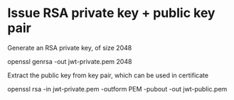 # Issue RSA private key + public key pair

Generate an RSA private key, of size 2048

openssl genrsa -out jwt-private.pem 2048

Extract the public key from key pair, which can be used in certificate

openssl rsa -in jwt-private.pem -outform PEM -pubout -out jwt-public.pem
